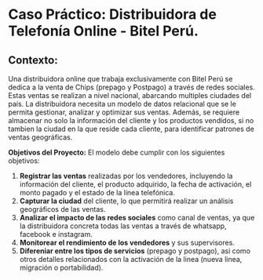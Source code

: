 # Caso Práctico: Distribuidora de Telefonía Online - Bitel Perú.

## Contexto:
Una distribuidora online que trabaja exclusivamente con Bitel Perú se dedica a la venta de Chips (prepago y Postpago) a través de redes sociales. Estas ventas se realizan a nivel nacional, abarcando multiples ciudades del país. La distribuidora necesita un modelo de datos relacional que se le permita gestionar, analizar y optimizar sus ventas. Además, se requiere almacenar no solo la información del cliente y los productos vendidos, si no tambien la ciudad en la que reside cada cliente, para identificar patrones de ventas geográficas.

**Objetivos del Proyecto:**
El modelo debe cumplir con los siguientes objetivos:
1. **Registrar las ventas** realizadas por los vendedores, incluyendo la información del cliente, el producto adquirido, la fecha de activación, el monto pagado y el estado de la línea telefónica.
2. **Capturar la ciudad** del cliente, lo que permitirá realizar un análisis geográficos de las ventas.
3. **Analizar el impacto de las redes sociales** como canal de ventas, ya que la distribuidora concreta todas las ventas a través de whatsapp, facebook e instagram.
4. **Monitorear el rendimiento de los vendedores** y sus supervisores.
5. **Difereniar entre los tipos de servicios** (prepago y postpago), asi como otros detalles relacionados con la activación de la linea (nueva linea, migración o portabilidad).
